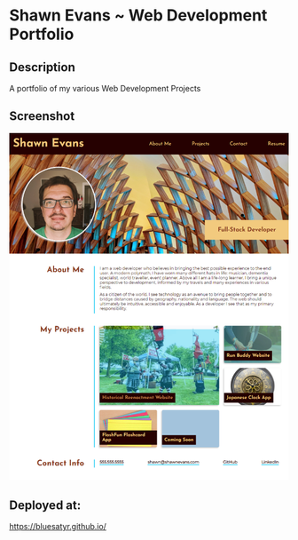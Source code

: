 # Shawn Evans ~ Web Development Portfolio


## Description
A portfolio of my various Web Development Projects

## Screenshot

![Final site](./assets/images/screenshot.png)

## Deployed at:

https://bluesatyr.github.io/


